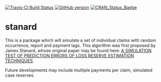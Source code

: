 [![Travis-CI Build Status](https://travis-ci.org/PirateGrunt/stanard.svg?branch=master)](https://travis-ci.org/PirateGrunt/stanard)
[![GitHub version](https://badge.fury.io/gh/PirateGrunt%2Fstanard.svg)](https://badge.fury.io/gh/PirateGrunt%2Fstanard)
[![CRAN\_Status\_Badge](http://www.r-pkg.org/badges/version/stanard)](http://cran.r-project.org/package=stanard)

# stanard

This is a package which will simulate a set of individual claims with random occurrence, report and payment lags. This algorithm was first proposed by James Stanard, whose original paper may be found here: [A SIMULATION TEST OF PREDICTION ERRORS OF LOSS RESERVE ESTIMATION TECHNIQUES](https://www.casact.org/pubs/proceed/proceed85/85124.pdf).

Future developments may include multiple payments per claim, simulated case reserves.
